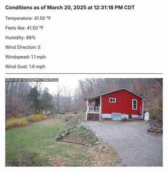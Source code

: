 ### Conditions as of March 20, 2025 at 12:31:18 PM CDT 

Temperature: 41.50 &deg;F

Feels like: 41.50 &deg;F

Humidity: 88%

Wind Direction: E

Windspeed: 1.1 mph

Wind Gust: 1.6 mph

---

<img src="./images/latest.jpeg"/>

